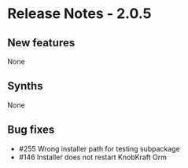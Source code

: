 # Release Notes - 2.0.5

## New features

None

## Synths

None

## Bug fixes

* \#255 Wrong installer path for testing subpackage
* \#146 Installer does not restart KnobKraft Orm
